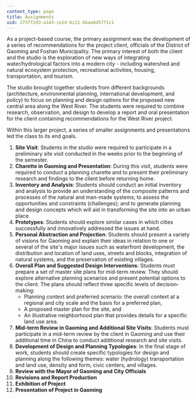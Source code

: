 ```yaml
---
content_type: page
title: Assignments
uid: 2737f243-a143-ce1d-6c21-bbaa6d57f1c1
---
```


As a project-based course, the primary assignment was the development of a series of recommendations for the project client, officials of the District of Gaoming and Foshan Municipality. The primary interest of both the client and the studio is the exploration of new ways of integrating water/hydrological factors into a modern city - including watershed and natural ecosystem protection, recreational activities, housing, transportation, and tourism.

The studio brought together students from different backgrounds (architecture, environmental planning, international development, and policy) to focus on planning and design options for the proposed new central area along the West River. The students were required to combine research, observation, and design to develop a report and oral presentation for the client containing recommendations for the West River project.

Within this larger project, a series of smaller assignments and presentations led the class to its end goals.

1.  **Site Visit**: Students in the studio were required to participate in a preliminary site visit conducted in the weeks prior to the beginning of the semester.
2.  **Charette in Gaoming and Presentation**: During this visit, students were required to conduct a planning charette and to present their preliminary research and findings to the client before returning home.
3.  **Inventory and Analysis**: Students should conduct an initial inventory and analysis to provide an understanding of the composite patterns and processes of the natural and man-made systems; to assess the opportunities and constraints (challenges); and to generate planning and design concepts which will aid in transforming the site into an urban place.
4.  **Prototypes**: Students should explore similar cases in which cities successfully and innovatively addressed the issues at hand.
5.  **Personal Abstraction and Projection**: Students should present a variety of visions for Gaoming and explain their ideas in relation to one or several of the site's major issues such as waterfront development, the distribution and location of land uses, streets and blocks, integration of natural systems, and the preservation of existing villages.
6.  **Overall Plan and Suggested Design Interventions**: Students must prepare a set of master site plans for mid-term review. They should explore alternative planning scenarios and present potential options to the client. The plans should reflect three specific levels of decision-making:
    *   Planning context and preferred scenario: the overall context at a regional and city scale and the basis for a preferred plan,
    *   A proposed master plan for the site, and
    *   An illustrative neighborhood plan that provides details for a specific land use area.
7.  **Mid-term Review in Gaoming and Additional Site Visits**: Students must participate in a mid-term review by the client in Gaoming and use their additional time in China to conduct additional research and site visits.
8.  **Development of Design and Planning Typologies**: In the final stage of work, students should create specific typologies for design and planning along the following themes: water (hydrology) transportation and land use, density and form, civic centers, and villages.
9.  **Review with the Mayor of Gaoming and City Officials**
10.  **Revisions and Report Production**
11.  **Exhibition of Project**
12.  **Presentation of Project in Gaoming**